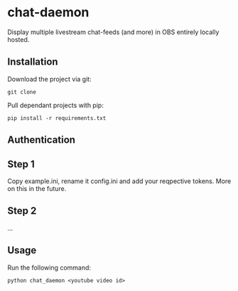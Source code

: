 # chat-daemon
Display multiple livestream chat-feeds (and more) in OBS entirely locally hosted.

## Installation
Download the project via git:
```
git clone
```

Pull dependant projects with pip:
```
pip install -r requirements.txt
```

## Authentication
Step 1
---
Copy example.ini, rename it config.ini and add your reqpective tokens.  More on this in the future.

Step 2
---
...

## Usage
Run the following command:
```
python chat_daemon <youtube video id>
```